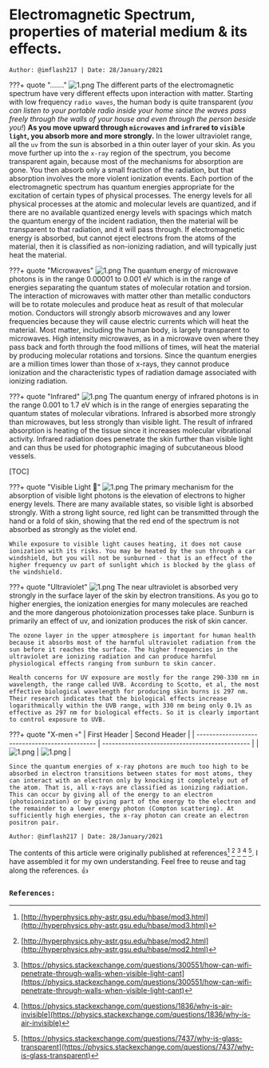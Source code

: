 <!-- ---
hide:
  - navigation # Hide navigation
  - toc        # Hide table of contents
--- -->

# Electromagnetic Spectrum, properties of material medium & its effects.
`Author: @imflash217 | Date: 28/January/2021`

???+ quote "......."
    ![1.png](../assets/blogs/blog_1/1.png)
    The different parts of the electromagnetic spectrum have very different effects upon interaction with matter. Starting with low frequency `radio waves`, the human body is quite transparent (_you can listen to your portable radio inside your home since the waves pass freely through the walls of your house and even through the person beside you!_) **As you move upward through `microwaves` and `infrared` to `visible light`, you absorb more and more strongly.** In the lower ultraviolet range, all the `uv` from the sun is absorbed in a thin outer layer of your skin. As you move further up into the `x-ray` region of the spectrum, you become transparent again, because most of the mechanisms for absorption are gone. You then absorb only a small fraction of the radiation, but that absorption involves the more violent ionization events. Each portion of the electromagnetic spectrum has quantum energies appropriate for the excitation of certain types of physical processes. The energy levels for all physical processes at the atomic and molecular levels are quantized, and if there are no available quantized energy levels with spacings which match the quantum energy of the incident radiation, then the material will be transparent to that radiation, and it will pass through. If electromagnetic energy is absorbed, but cannot eject electrons from the atoms of the material, then it is classified as non-ionizing radiation, and will typically just heat the material.


???+ quote "Microwaves"
    ![1.png](../assets/blogs/blog_1/2.png)
    The quantum energy of microwave photons is in the range 0.00001 to 0.001 eV which is in the range of energies separating the quantum states of molecular rotation and torsion. The interaction of microwaves with matter other than metallic conductors will be to rotate molecules and produce heat as result of that molecular motion. Conductors will strongly absorb microwaves and any lower frequencies because they will cause electric currents which will heat the material. Most matter, including the human body, is largely transparent to microwaves. High intensity microwaves, as in a microwave oven where they pass back and forth through the food millions of times, will heat the material by producing molecular rotations and torsions. Since the quantum energies are a million times lower than those of x-rays, they cannot produce ionization and the characteristic types of radiation damage associated with ionizing radiation.

???+ quote "Infrared"
    ![1.png](../assets/blogs/blog_1/3.png)
    The quantum energy of infrared photons is in the range 0.001 to 1.7 eV which is in the range of energies separating the quantum states of molecular vibrations. Infrared is absorbed more strongly than microwaves, but less strongly than visible light. The result of infrared absorption is heating of the tissue since it increases molecular vibrational activity. Infrared radiation does penetrate the skin further than visible light and can thus be used for photographic imaging of subcutaneous blood vessels.

[TOC]

???+ quote "Visible Light :rainbow:"
    ![1.png](../assets/blogs/blog_1/4.png)
    The primary mechanism for the absorption of visible light photons is the elevation of electrons to higher energy levels. There are many available states, so visible light is absorbed strongly. With a strong light source, red light can be transmitted through the hand or a fold of skin, showing that the red end of the spectrum is not absorbed as strongly as the violet end.

    While exposure to visible light causes heating, it does not cause ionization with its risks. You may be heated by the sun through a car windshield, but you will not be sunburned - that is an effect of the higher frequency uv part of sunlight which is blocked by the glass of the windshield.

???+ quote "Ultraviolet"
    ![1.png](../assets/blogs/blog_1/5.png)
    The near ultraviolet is absorbed very strongly in the surface layer of the skin by electron transitions. As you go to higher energies, the ionization energies for many molecules are reached and the more dangerous photoionization processes take place. Sunburn is primarily an effect of uv, and ionization produces the risk of skin cancer.

    The ozone layer in the upper atmosphere is important for human health because it absorbs most of the harmful ultraviolet radiation from the sun before it reaches the surface. The higher frequencies in the ultraviolet are ionizing radiation and can produce harmful physiological effects ranging from sunburn to skin cancer.

    Health concerns for UV exposure are mostly for the range 290-330 nm in wavelength, the range called UVB. According to Scotto, et al, the most effective biological wavelength for producing skin burns is 297 nm. Their research indicates that the biological effects increase logarithmically within the UVB range, with 330 nm being only 0.1% as effective as 297 nm for biological effects. So it is clearly important to control exposure to UVB.

???+ quote "X-men :skull:"
    | First Header                                   | Second Header                                  |
    | ---------------------------------------------- | ---------------------------------------------- |
    | ![1.png](../assets/blogs/blog_1/6a.png "img1") | ![1.png](../assets/blogs/blog_1/6b.png "img1") |

    Since the quantum energies of x-ray photons are much too high to be absorbed in electron transitions between states for most atoms, they can interact with an electron only by knocking it completely out of the atom. That is, all x-rays are classified as ionizing radiation. This can occur by giving all of the energy to an electron (photoionization) or by giving part of the energy to the electron and the remainder to a lower energy photon (Compton scattering). At sufficiently high energies, the x-ray photon can create an electron positron pair.

`Author: @imflash217 | Date: 28/January/2021`

The contents of this article were originally published at references[^1] [^2] [^3] [^4] [^5]. I have assembled it for my own understanding. Feel free to reuse and tag along the references. :+1:

### `References:`
[^1]: [http://hyperphysics.phy-astr.gsu.edu/hbase/mod3.html](http://hyperphysics.phy-astr.gsu.edu/hbase/mod3.html)
[^2]: [http://hyperphysics.phy-astr.gsu.edu/hbase/mod2.html](http://hyperphysics.phy-astr.gsu.edu/hbase/mod2.html)
[^3]: [https://physics.stackexchange.com/questions/300551/how-can-wifi-penetrate-through-walls-when-visible-light-cant](https://physics.stackexchange.com/questions/300551/how-can-wifi-penetrate-through-walls-when-visible-light-cant)
[^4]: [https://physics.stackexchange.com/questions/1836/why-is-air-invisible](https://physics.stackexchange.com/questions/1836/why-is-air-invisible)
[^5]: [https://physics.stackexchange.com/questions/7437/why-is-glass-transparent](https://physics.stackexchange.com/questions/7437/why-is-glass-transparent)

